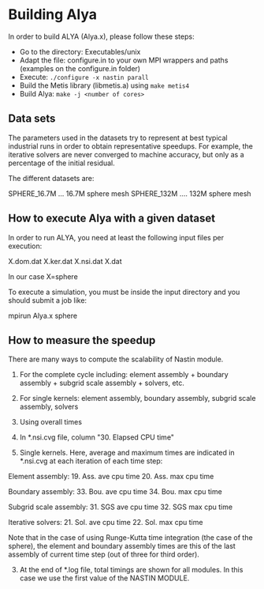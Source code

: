 # Building Alya

In order to build ALYA (Alya.x), please follow these steps:

- Go to the directory: Executables/unix
- Adapt the file: configure.in to your own MPI wrappers and paths (examples on the configure.in folder)
- Execute: `./configure -x nastin parall`
- Build the Metis library (libmetis.a) using `make metis4`
- Build Alya: `make -j <number of cores>`

Data sets
---------

The parameters used in the datasets try to represent at best typical industrial runs in order to obtain representative speedups. For example, the iterative solvers are never converged to machine accuracy, but only as a percentage of the initial residual. 

The different datasets are:

SPHERE_16.7M ... 16.7M sphere mesh 
SPHERE_132M .... 132M sphere mesh

How to execute Alya with a given dataset
----------------------------------------

In order to run ALYA, you need at least the following input files per execution:

X.dom.dat
X.ker.dat
X.nsi.dat
X.dat

In our case X=sphere

To execute a simulation, you must be inside the input directory and you should submit a job like:

mpirun Alya.x sphere

How to measure the speedup
--------------------------

There are many ways to compute the scalability of Nastin module.

1. For the complete cycle including: element assembly + boundary assembly + subgrid scale assembly + solvers, etc.

2. For single kernels: element assembly, boundary assembly, subgrid scale assembly, solvers

3. Using overall times


1. In *.nsi.cvg file, column "30. Elapsed CPU time"


2. Single kernels. Here, average and maximum times are indicated in *.nsi.cvg at each iteration of each time step:

Element assembly: 19. Ass. ave cpu time    20. Ass. max cpu time    

Boundary assembly: 33. Bou. ave cpu time  34. Bou. max cpu time   

Subgrid scale assembly: 31. SGS ave cpu time     32. SGS max cpu time

Iterative solvers: 21. Sol. ave cpu time     22. Sol. max cpu time   

Note that in the case of using Runge-Kutta time integration (the case of the sphere), the element and boundary assembly times are this of the last assembly of current time step (out of three for third order). 

3. At the end of *.log file, total timings are shown for all modules. In this case we use the first value of the NASTIN MODULE.



